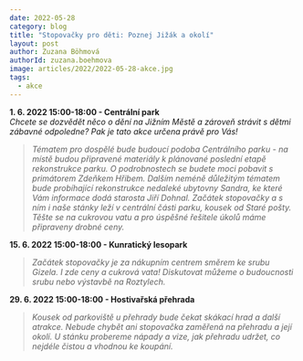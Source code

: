```yaml
---
date: 2022-05-28
category: blog
title: "Stopovačky pro děti: Poznej Jižák a okolí"
layout: post
author: Zuzana Böhmová
authorId: zuzana.boehmova
image: articles/2022/2022-05-28-akce.jpg
tags: 
  - akce
---
```


**1. 6. 2022 15:00-18:00 - Centrální park**<br>
*Chcete se dozvědět něco o dění na Jižním Městě a zároveň strávit s dětmi zábavné odpoledne? Pak je tato akce určena právě pro Vás!*
>*Tématem pro dospělé bude budoucí podoba Centrálního parku - na místě budou připravené materiály k plánované poslední etapě rekonstrukce parku. O podrobnostech se budete moci pobavit s primátorem Zdeňkem Hřibem. Dalším neméně důležitým tématem bude probíhající rekonstrukce nedaleké ubytovny Sandra, ke které Vám informace dodá starosta Jiří Dohnal.*
>*Začátek stopovačky a s ním i naše stánky leží v centrální části parku, kousek od Staré pošty. Těšte se na cukrovou vatu a pro úspěšné řešitele úkolů máme připraveny drobné ceny.*

**15. 6. 2022 15:00-18:00 - Kunratický lesopark**
>*Začátek stopovačky je za nákupním centrem směrem ke srubu Gizela. I zde ceny a cukrová vata! Diskutovat můžeme o budoucnosti srubu nebo výstavbě na Roztylech.*

**29. 6. 2022 15:00-18:00 - Hostivařská přehrada**
>*Kousek od parkoviště u přehrady bude čekat skákací hrad a další atrakce. Nebude chybět ani stopovačka zaměřená na přehradu a její okolí. U stánku probereme nápady a vize, jak přehradu udržet, co nejdéle čistou a vhodnou ke koupání.*

